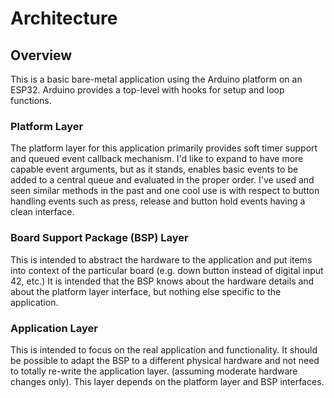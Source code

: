 # Architecture

## Overview

This is a basic bare-metal application using the Arduino platform on an ESP32.
Arduino provides a top-level with hooks for setup and loop functions.

### Platform Layer

The platform layer for this application primarily provides soft timer support and queued event callback mechanism.
I'd like to expand to have more capable event arguments, but as it stands, enables basic events to be added to a central queue and evaluated in the proper order.
I've used and seen similar methods in the past and one cool use is with respect to button handling events such as press, release and button hold events having a clean interface.

### Board Support Package (BSP) Layer

This is intended to abstract the hardware to the application and put items into context of the particular board (e.g. down button instead of digital input 42, etc.)
It is intended that the BSP knows about the hardware details and about the platform layer interface, but nothing else specific to the application.

### Application Layer

This is intended to focus on the real application and functionality. It should be possible to adapt the BSP to a different physical hardware and not need to totally re-write the application layer. (assuming moderate hardware changes only). This layer depends on the platform layer and BSP interfaces.
